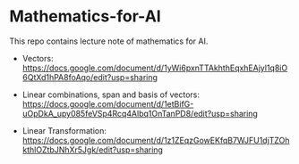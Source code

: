 # Mathematics-for-AI
This repo contains lecture note of mathematics for AI.

- Vectors: https://docs.google.com/document/d/1yWi6pxnTTAkhthEqxhEAjyl1q8iO6QtXd1hPA8foAqo/edit?usp=sharing

- Linear combinations, span and basis of vectors: https://docs.google.com/document/d/1etBifG-uOpDkA_upy085feVSp4Rcq4Albq1OnTanPD8/edit?usp=sharing

- Linear Transformation: https://docs.google.com/document/d/1z1ZEqzGowEKfqB7WJFU1djTZOhkthlOZtbJNhXr5Jgk/edit?usp=sharing
